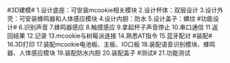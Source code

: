 #3D建模#
1.设计底座：可安装mcookie相关模块
2.设计杯体：双层设计
3.设计外壳：可安装蜂鸣器和人体感应模块
4.设计内胆：防水
5.设计盖子：螺纹
#功能设计#
6.识别声音
7.蜂鸣器感应
8.触摸感应
9.拿起杯子声音停止
10.串口通信
11.返回结果
12.记录
13.mcookie与树莓派连接
14.熟悉AT指令
15.蓝牙配对
#装配#
16.3D打印
17.装配mcookie电池板、主板、IO口板
18.装配语音识别模块、蜂鸣器、人体感应模块
19.装配防水内胆
20.装配盖子
#测试#
21.功能测试

